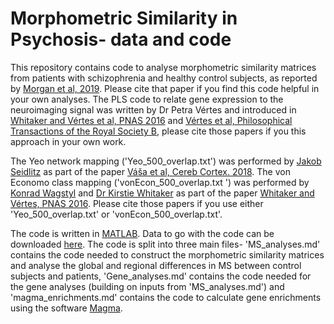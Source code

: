 # Morphometric Similarity in Psychosis- data and code

This repository contains code to analyse morphometric similarity matrices from patients with schizophrenia and healthy control subjects, as reported by [Morgan et al, 2019](https://doi.org/10.1073/pnas.1820754116). Please cite that paper if you find this code helpful in your own analyses. The PLS code to relate gene expression to the neuroimaging signal was written by Dr Petra Vértes and introduced in [Whitaker and Vértes et al, PNAS 2016](http://www.pnas.org/content/113/32/9105) and [Vértes et al, Philosophical Transactions of the Royal Society B](https://royalsocietypublishing.org/doi/full/10.1098/rstb.2015.0362), please cite those papers if you this approach in your own work.

The Yeo network mapping ('Yeo_500_overlap.txt') was performed by [Jakob Seidlitz](https://github.com/jms290) as part of the paper [Váša et al, Cereb Cortex. 2018](https://doi.org/10.1093/cercor/bhx249). The von Economo class mapping ('vonEcon_500_overlap.txt ') was performed by [Konrad Wagstyl](https://github.com/kwagstyl) and [Dr Kirstie Whitaker](https://github.com/kirstiejane) as part of the paper [Whitaker and Vértes, PNAS 2016](https://doi.org/10.1073/pnas.1601745113). Please cite those papers if you use either 'Yeo_500_overlap.txt' or 'vonEcon_500_overlap.txt'.

The code is written in [MATLAB](https://uk.mathworks.com/products/matlab.html). Data to go with the code can be downloaded [here](https://doi.org/10.6084/m9.figshare.7908488.v1). The code is split into three main files- 'MS_analyses.md' contains the code needed to construct the morphometric similarity matrices and analyse the global and regional differences in MS between control subjects and patients, 'Gene_analyses.md' contains the code needed for the gene analyses (building on inputs from 'MS_analyses.md') and 'magma_enrichments.md' contains the code to calculate gene enrichments using the software [Magma](https://ctg.cncr.nl/software/magma).
